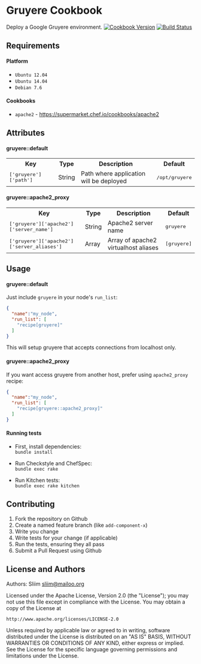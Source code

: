 Gruyere Cookbook
=============
Deploy a Google Gruyere environment.
[![Cookbook Version](https://img.shields.io/cookbook/v/gruyere.svg)](https://community.opscode.com/cookbooks/gruyere) [![Build Status](https://secure.travis-ci.org/wargames-cookbooks/gruyere.png)](http://travis-ci.org/wargames-cookbooks/gruyere)


Requirements
------------

#### Platform
- `Ubuntu 12.04`
- `Ubuntu 14.04`
- `Debian 7.6`

#### Cookbooks
- `apache2` - https://supermarket.chef.io/cookbooks/apache2

Attributes
----------

#### gruyere::default
<table>
<tr>
<th>Key</th>
<th>Type</th>
<th>Description</th>
<th>Default</th>
</tr>
<tr>
<td><tt>['gruyere']['path']</tt></td>
<td>String</td>
<td>Path where application will be deployed</td>
<td><tt>/opt/gruyere</tt></td>
</tr>
</table>

#### gruyere::apache2_proxy
<table>
<tr>
<th>Key</th>
<th>Type</th>
<th>Description</th>
<th>Default</th>
</tr>
<tr>
<td><tt>['gruyere']['apache2']['server_name']</tt></td>
<td>String</td>
<td>Apache2 server name</td>
<td><tt>gruyere</tt></td>
</tr>
<tr>
<td><tt>['gruyere']['apache2']['server_aliases']</tt></td>
<td>Array</td>
<td>Array of apache2 virtualhost aliases</td>
<td><tt>[gruyere]</tt></td>
</tr>
</table>

Usage
-----
#### gruyere::default

Just include `gruyere` in your node's `run_list`:

```json
{
  "name":"my_node",
  "run_list": [
    "recipe[gruyere]"
  ]
}
```

This will setup gruyere that accepts connections from localhost only.

#### gruyere::apache2_proxy

If you want access gruyere from another host, prefer using `apache2_proxy` recipe:

```json
{
  "name":"my_node",
  "run_list": [
    "recipe[gruyere::apache2_proxy]"
  ]
}
```

#### Running tests

- First, install dependencies:  
`bundle install`

- Run Checkstyle and ChefSpec:  
`bundle exec rake`

- Run Kitchen tests:  
`bundle exec rake kitchen`  

Contributing
------------
1. Fork the repository on Github
2. Create a named feature branch (like `add-component-x`)
3. Write you change
4. Write tests for your change (if applicable)
5. Run the tests, ensuring they all pass
6. Submit a Pull Request using Github

License and Authors
-------------------
Authors: Sliim <sliim@mailoo.org> 

Licensed under the Apache License, Version 2.0 (the "License"); you may not use this file except in compliance with the License. You may obtain a copy of the License at

    http://www.apache.org/licenses/LICENSE-2.0

Unless required by applicable law or agreed to in writing, software distributed under the License is distributed on an "AS IS" BASIS, WITHOUT WARRANTIES OR CONDITIONS OF ANY KIND, either express or implied. See the License for the specific language governing permissions and limitations under the License.

